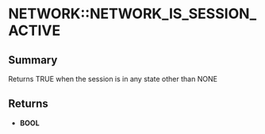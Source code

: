 # NETWORK::NETWORK_IS_SESSION_ACTIVE

## Summary
Returns TRUE when the session is in any state other than NONE

## Returns
* **BOOL**